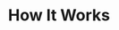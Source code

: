 ---
title: "How It Works"
image: /img/logo2.svg
type: howitworks
description: How Park Ride works
blurb:
  heading: How It Works
  text:
    - Find a local ride on the website, or start one in your area. Rock up before 8am on Sunday, and ride with others, for great justice!

    - The ride is a to-and-from ride, with a social break in the middle to grab a cup of coffee and for kids to play in the park. Ride at your own pace, and everyone catches up when you arrive at the mid-way point.
---